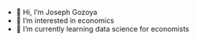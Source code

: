 - 👋 Hi, I’m Joseph Gozoya
- 👀 I’m interested in economics
- 🌱 I’m currently learning data science for economists

<!---
josephgozoya/josephgozoya is a ✨ special ✨ repository because its `README.md` (this file) appears on your GitHub profile.
You can click the Preview link to take a look at your changes.
--->
